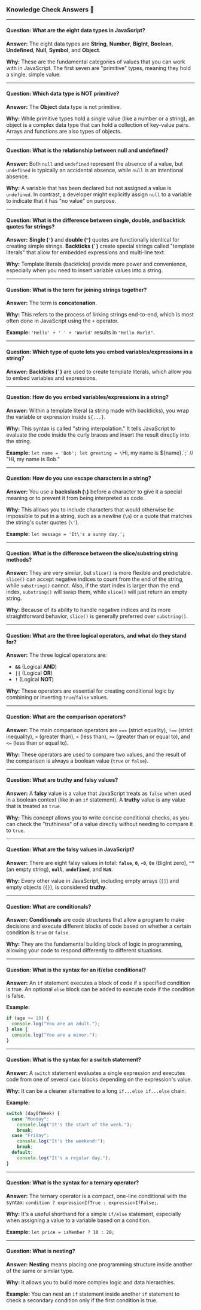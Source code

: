 ### Knowledge Check Answers 🎯

-----

#### Question: What are the eight data types in JavaScript?

**Answer:** The eight data types are **String**, **Number**, **BigInt**, **Boolean**, **Undefined**, **Null**, **Symbol**, and **Object**.

**Why:** These are the fundamental categories of values that you can work with in JavaScript. The first seven are "primitive" types, meaning they hold a single, simple value.

-----

#### Question: Which data type is NOT primitive?

**Answer:** The **Object** data type is not primitive.

**Why:** While primitive types hold a single value (like a number or a string), an object is a complex data type that can hold a collection of key-value pairs. Arrays and functions are also types of objects.

-----

#### Question: What is the relationship between null and undefined?

**Answer:** Both `null` and `undefined` represent the absence of a value, but `undefined` is typically an accidental absence, while `null` is an intentional absence.

**Why:** A variable that has been declared but not assigned a value is `undefined`. In contrast, a developer might explicitly assign `null` to a variable to indicate that it has "no value" on purpose.

-----

#### Question: What is the difference between single, double, and backtick quotes for strings?

**Answer:** **Single (`'`)** and **double (`"`)** quotes are functionally identical for creating simple strings. **Backticks (`` ` ``)** create special strings called "template literals" that allow for embedded expressions and multi-line text.

**Why:** Template literals (backticks) provide more power and convenience, especially when you need to insert variable values into a string.

-----

#### Question: What is the term for joining strings together?

**Answer:** The term is **concatenation**.

**Why:** This refers to the process of linking strings end-to-end, which is most often done in JavaScript using the `+` operator.

**Example:** `'Hello' + ' ' + 'World'` results in `"Hello World"`.

-----

#### Question: Which type of quote lets you embed variables/expressions in a string?

**Answer:** **Backticks (`` ` ``)** are used to create template literals, which allow you to embed variables and expressions.

-----

#### Question: How do you embed variables/expressions in a string?

**Answer:** Within a template literal (a string made with backticks), you wrap the variable or expression inside `${...}`.

**Why:** This syntax is called "string interpolation." It tells JavaScript to evaluate the code inside the curly braces and insert the result directly into the string.

**Example:** `let name = 'Bob'; let greeting = \`Hi, my name is ${name}.\`;\` // "Hi, my name is Bob."

-----

#### Question: How do you use escape characters in a string?

**Answer:** You use a **backslash (`\`)** before a character to give it a special meaning or to prevent it from being interpreted as code.

**Why:** This allows you to include characters that would otherwise be impossible to put in a string, such as a newline (`\n`) or a quote that matches the string's outer quotes (`\'`).

**Example:** `let message = 'It\'s a sunny day.';`

-----

#### Question: What is the difference between the slice/substring string methods?

**Answer:** They are very similar, but `slice()` is more flexible and predictable. `slice()` can accept negative indices to count from the end of the string, while `substring()` cannot. Also, if the start index is larger than the end index, `substring()` will swap them, while `slice()` will just return an empty string.

**Why:** Because of its ability to handle negative indices and its more straightforward behavior, `slice()` is generally preferred over `substring()`.

-----

#### Question: What are the three logical operators, and what do they stand for?

**Answer:** The three logical operators are:

  * **`&&`** (Logical **AND**)
  * **`||`** (Logical **OR**)
  * **`!`** (Logical **NOT**)

**Why:** These operators are essential for creating conditional logic by combining or inverting `true`/`false` values.

-----

#### Question: What are the comparison operators?

**Answer:** The main comparison operators are `===` (strict equality), `!==` (strict inequality), `>` (greater than), `<` (less than), `>=` (greater than or equal to), and `<=` (less than or equal to).

**Why:** These operators are used to compare two values, and the result of the comparison is always a boolean value (`true` or `false`).

-----

#### Question: What are truthy and falsy values?

**Answer:** A **falsy** value is a value that JavaScript treats as `false` when used in a boolean context (like in an `if` statement). A **truthy** value is any value that is treated as `true`.

**Why:** This concept allows you to write concise conditional checks, as you can check the "truthiness" of a value directly without needing to compare it to `true`.

-----

#### Question: What are the falsy values in JavaScript?

**Answer:** There are eight falsy values in total: **`false`**, **`0`**, **`-0`**, **`0n`** (BigInt zero), **`""`** (an empty string), **`null`**, **`undefined`**, and **`NaN`**.

**Why:** Every other value in JavaScript, including empty arrays (`[]`) and empty objects (`{}`), is considered **truthy**.

-----

#### Question: What are conditionals?

**Answer:** **Conditionals** are code structures that allow a program to make decisions and execute different blocks of code based on whether a certain condition is `true` or `false`.

**Why:** They are the fundamental building block of logic in programming, allowing your code to respond differently to different situations.

-----

#### Question: What is the syntax for an if/else conditional?

**Answer:** An `if` statement executes a block of code if a specified condition is true. An optional `else` block can be added to execute code if the condition is false.

**Example:**

```javascript
if (age >= 18) {
  console.log("You are an adult.");
} else {
  console.log("You are a minor.");
}
```

-----

#### Question: What is the syntax for a switch statement?

**Answer:** A `switch` statement evaluates a single expression and executes code from one of several `case` blocks depending on the expression's value.

**Why:** It can be a cleaner alternative to a long `if...else if...else` chain.

**Example:**

```javascript
switch (dayOfWeek) {
  case "Monday":
    console.log("It's the start of the week.");
    break;
  case "Friday":
    console.log("It's the weekend!");
    break;
  default:
    console.log("It's a regular day.");
}
```

-----

#### Question: What is the syntax for a ternary operator?

**Answer:** The ternary operator is a compact, one-line conditional with the syntax: `condition ? expressionIfTrue : expressionIfFalse;`.

**Why:** It's a useful shorthand for a simple `if/else` statement, especially when assigning a value to a variable based on a condition.

**Example:** `let price = isMember ? 10 : 20;`

-----

#### Question: What is nesting?

**Answer:** **Nesting** means placing one programming structure inside another of the same or similar type.

**Why:** It allows you to build more complex logic and data hierarchies.

**Example:** You can nest an `if` statement inside another `if` statement to check a secondary condition only if the first condition is true.